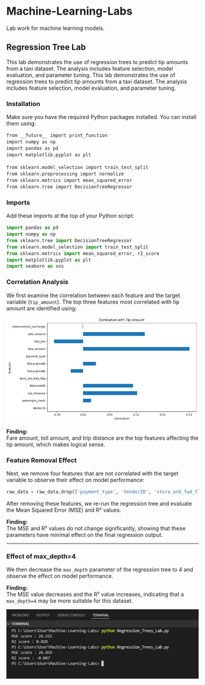# Machine-Learning-Labs

Lab work for machine learning models.

## Regression Tree Lab

This lab demonstrates the use of regression trees to predict tip amounts from a taxi dataset. The analysis includes feature selection, model evaluation, and parameter tuning.
This lab demonstrates the use of regression trees to predict tip amounts from a taxi dataset. The analysis includes feature selection, model evaluation, and parameter tuning.


### Installation

Make sure you have the required Python packages installed. You can install them using:

```bash
from __future__ import print_function
import numpy as np
import pandas as pd
import matplotlib.pyplot as plt

from sklearn.model_selection import train_test_split
from sklearn.preprocessing import normalize
from sklearn.metrics import mean_squared_error
from sklearn.tree import DecisionTreeRegressor
```

### Imports

Add these imports at the top of your Python script:

```python
import pandas as pd
import numpy as np
from sklearn.tree import DecisionTreeRegressor
from sklearn.model_selection import train_test_split
from sklearn.metrics import mean_squared_error, r2_score
import matplotlib.pyplot as plt
import seaborn as sns
```

### Correlation Analysis

We first examine the correlation between each feature and the target variable (`tip_amount`). The top three features most correlated with tip amount are identified using:

![Regression Tree Output](./screenshots/correlation_figure.png)

**Finding:**  
Fare amount, toll amount, and trip distance are the top features affecting the tip amount, which makes logical sense.


### Feature Removal Effect

Next, we remove four features that are not correlated with the target variable to observe their effect on model performance:

```python
raw_data = raw_data.drop(['payment_type', 'VendorID', 'store_and_fwd_flag', 'improvement_surcharge'], axis=1)
```

After removing these features, we re-run the regression tree and evaluate the Mean Squared Error (MSE) and R² values.

**Finding:**  
The MSE and R² values do not change significantly, showing that these parameters have minimal effect on the final regression output.

---

### Effect of max_depth=4

We then decrease the `max_depth` parameter of the regression tree to 4 and observe the effect on model performance.

**Finding:**  
The MSE value decreases and the R² value increases, indicating that a `max_depth=4` may be more suitable for this dataset.

![Regression Tree Output](./screenshots/Result_improvement.png)




